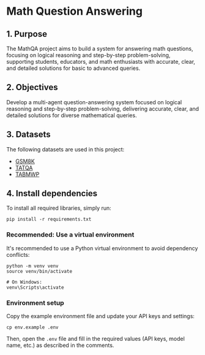 # Math Question Answering

## 1. Purpose
The MathQA project aims to build a system for answering math questions, focusing on logical reasoning and step-by-step problem-solving, supporting students, educators, and math enthusiasts with accurate, clear, and detailed solutions for basic to advanced queries.

## 2. Objectives
Develop a multi-agent question-answering system focused on logical reasoning and step-by-step problem-solving, delivering accurate, clear, and detailed solutions for diverse mathematical queries.
## 3. Datasets
The following datasets are used in this project:
* [GSM8K](https://github.com/openai/grade-school-math)
* [TATQA](https://github.com/NExTplusplus/TAT-QA)
* [TABMWP](https://github.com/lupantech/PromptPG)


## 4. Install dependencies
To install all required libraries, simply run:

```
pip install -r requirements.txt
```

### Recommended: Use a virtual environment

It's recommended to use a Python virtual environment to avoid dependency conflicts:

```
python -m venv venv
source venv/bin/activate  

# On Windows: 
venv\Scripts\activate
```

### Environment setup

Copy the example environment file and update your API keys and settings:

```
cp env.example .env
```

Then, open the `.env` file and fill in the required values (API keys, model name, etc.) as described in the comments.

